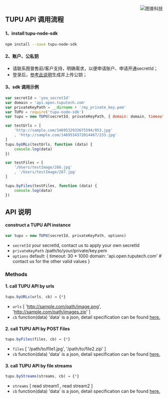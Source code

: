<a href="https://www.tuputech.com/">
    <img src="https://www.tuputech.com/zh/images/brandpage/tuputech_logo_horizontal_black.png" alt="图普科技"
         title="图普科技" align="right" />
</a>

## TUPU API 调用流程

#### 1、install tupu-node-sdk
```bash
npm install --save tupu-node-sdk
```

#### 2、账户、公私钥
- 请联系图普售前/客户支持，明确需求，以便申请账户、申请开通secretId；
- 登录后，<a href="https://www.tuputech.com/account/cert">参考此说明</a>生成并上传公钥；


#### 3、sdk 调用示例

```js 
var secretId = 'you_secretId'
var domain = 'api.open.tuputech.com'
var privateKeyPath = __dirname + '/my_private_key.pem'
var TUPU = require('tupu-node-sdk')
var tupu = new TUPU(secretId, privateKeyPath, { domain: domain, timeout: 10 * 1000 })

var testUrls = [
    'http://sample.com/1469532933675594/953.jpg'
    , 'http://sample.com/1469534372014467/233.jpg'
]
tupu.byURLs(testUrls, function (data) {
    console.log(data)
})

var testFiles = [
    '/Users/testImage/266.jpg'
    , '/Users/testImage/267.jpg'
]

tupu.byFiles(testFiles, function (data) {
    console.log(data)
})

```

## API 说明
#### construct a TUPU API instance
```js
var tupu = new TUPU(secretId, privateKeyPath, options)
```
- `secretId` your secretId, contact us to apply your own secretId
- `privateKeyPath` /path/to/your/private/key.pem
- `options` default: {
                timeout: 30 * 1000
                domain: 'api.open.tuputech.com' # contact us for the other valid values
            }

### Methods

#### 1. call TUPU API by urls
```js 
tupu.byURLs(urls, cb) → {*}
```
- `urls`		[ 'http://sample.com/path/image.png', 'http://sample.com/path/images.zip' ]
- `cb`		function(data) 'data' is a json, detail specification can be found [here.](#https://www.tuputech.com/api/info)

#### 2. call TUPU API by POST Files
```js
tupu.byFiles(files, cb) → {*}
```
- `files`		[ '/path/to/file1.jpg', '/path/to/file2.zip' ]
- `cb`    	function(data) 'data' is a json, detail specification can be found [here.](#https://www.tuputech.com/api/info)


#### 3. call TUPU API by file streams
```js 
tupu.byStreams(streams, cb) → {*}
```
- `streams`		[ read stream1 , read stream2 ]
- `cb`    	function(data) 'data' is a json, detail specification can be found [here.](#https://www.tuputech.com/api/info)


